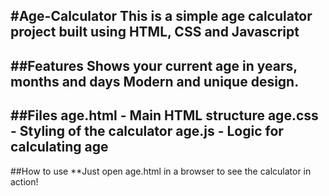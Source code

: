 #Age-Calculator
  This is a simple age calculator project built using HTML, CSS and Javascript
---
##Features
  Shows your current age in years, months and days
  Modern and unique design.
---
##Files
  age.html - Main **HTML** structure
  age.css - Styling of the calculator
  age.js - Logic for calculating age
---
##How to use
  **Just open age.html in a browser to see the calculator in action!
